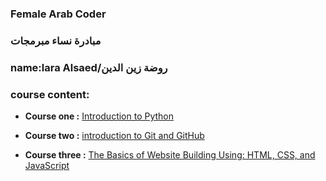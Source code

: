 ### Female Arab Coder
### مبادرة نساء مبرمجات
### name:lara Alsaed/روضة زين الدين

### course content:
* __Course one :__
     [Introduction to Python]( https://www.udemy.com/course/introduction-to-python)

* __Course two :__
     [introduction to Git and GitHub]( https://www.udemy.com/course/introduction-to-git-and-github)

* __Course three :__
    [The Basics of Website Building Using: HTML, CSS, and JavaScript]( https://www.udemy.com/course/html-css-javascript-arabic)
